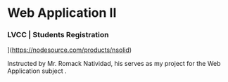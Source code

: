 # Web Application II
### LVCC | Students Registration

[](https://github.com/mj-isip23/Web-Application-2/blob/master/screenshots/logo.png)](https://nodesource.com/products/nsolid)

Instructed by Mr. Romack Natividad, his serves as my project for the Web Application subject .
